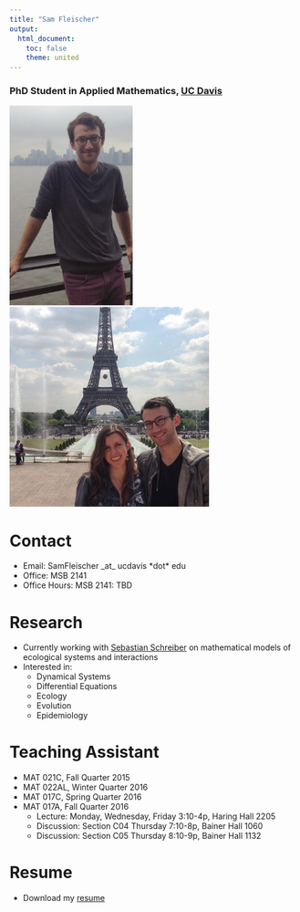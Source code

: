 ```yaml
---
title: "Sam Fleischer"
output:
  html_document:
    toc: false
    theme: united
---
```


### PhD Student in Applied Mathematics, <a href="https://www.math.ucdavis.edu/">UC Davis</a>
 
<img src="supporting_files/IMG_1277.jpg" style="height: 350px;"/>
<img src="supporting_files/kelly_and_i.png" style="height: 350px;"/>

# Contact

- Email: SamFleischer \_at\_ ucdavis \*dot\* edu
- Office: MSB 2141
- Office Hours: MSB 2141: TBD
<!-- - <a href="https://www.math.ucdavis.edu/resources/calc_room/">Calculus Room</a> Hours: Wednesdays 4-5p -->

# Research

- Currently working with <a href="http://www-eve.ucdavis.edu/sschreiber/">Sebastian Schreiber</a> on mathematical models of ecological systems and interactions
- Interested in:
    - Dynamical Systems
    - Differential Equations
    - Ecology
    - Evolution
    - Epidemiology

# Teaching Assistant

- MAT 021C, Fall Quarter 2015
    <!-- - Lecture: Mon, Wed, Fri 10a-10:50a, Scrub Oak Auditorium 160
    - Discussion: Tues 8:10p-9p, Bainer Hall 1060
    - <a href="https://smartsite.ucdavis.edu/portal/site/9bba5bd4-0ce1-49c1-bfaa-46d16aa1d5ca">Course webpage</a>
    - <a href="supporting_files/class_notes/Fall2015_MAT021C/notes.html">Notes from my discussion section</a> -->
- MAT 022AL, Winter Quarter 2016
    <!-- - Thurs 2:10p-3p, Mathematical Science Building 2118 -->
- MAT 017C, Spring Quarter 2016
    <!-- - Lecture: Mon, Wed, Fri 8a-8:50a, Giedt Hall 1001
    - Discussion: Thurs 6:10-7p, EPSCI 1317
    - <a href="https://smartsite.ucdavis.edu/portal/site/6be831d5-80a8-4bf8-bc4e-1c5a4c2ce2c3">Course webpage</a> -->
- MAT 017A, Fall Quarter 2016
    - Lecture: Monday, Wednesday, Friday 3:10-4p, Haring Hall 2205
    - Discussion: Section C04 Thursday 7:10-8p, Bainer Hall 1060
    - Discussion: Section C05 Thursday 8:10-9p, Bainer Hall 1132
    

# Resume

- Download my <a href="supporting_files/Fleischer_Resume.pdf">resume</a>
